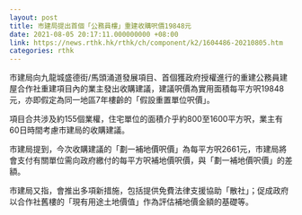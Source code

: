 ```yaml
---
layout: post
title: 市建局提出首個「公務員樓」重建收購呎價19848元
date: 2021-08-05 20:17:11.000000000 +08:00
link: https://news.rthk.hk/rthk/ch/component/k2/1604486-20210805.htm
categories: rthk
---
```


市建局向九龍城盛德街/馬頭涌道發展項目、首個獲政府授權進行的重建公務員建屋合作社重建項目內的業主發出收購建議，建議呎價為實用面積每平方呎19848元，亦即假定為同一地區7年樓齡的「假設重置單位呎價」。

項目合共涉及約155個業權，住宅單位的面積介乎約800至1600平方呎，業主有60日時間考慮市建局的收購建議。

市建局提到，今次收購建議的「劃一補地價呎價」為每平方呎2661元，市建局將會支付有關單位需向政府繳付的每平方呎補地價呎價，與「劃一補地價呎價」的差額。

市建局又指，會推出多項新措施，包括提供免費法律支援協助「散社」；促成政府以合作社舊樓的「現有用途土地價值」作為評估補地價金額的基礎等。
